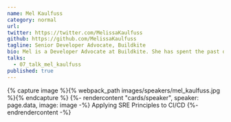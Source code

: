 ```yaml
---
name: Mel Kaulfuss
category: normal
url:
twitter: https://twitter.com/MelissaKaulfuss
github: https://github.com/MelissaKaulfuss
tagline: Senior Developer Advocate, Buildkite
bio: Mel is a Developer Advocate at Buildkite. She has spent the past decade delivering software, either as Software Engineer, Production Coordinator or Project Manager. She loves fostering inclusive developer communities; has organised and emceed numerous RubyConfs in Australia, and most recently launched Buildkite's own developer conference; UnblockConf. When she's not clickity clacking, she's patting dogs, eating strawberries, learning German and watching Nordic Noir.
talks:
  - 07_talk_mel_kaulfuss
published: true
---
```


{% capture image %}{% webpack_path images/speakers/mel_kaulfuss.jpg %}{% endcapture %}
{%- rendercontent "cards/speaker", speaker: page.data, image: image -%}
Applying SRE Principles to CI/CD
{%- endrendercontent -%}
